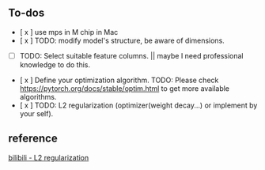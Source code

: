## To-dos

- [ x ] use mps in M chip in Mac
- [ x ] TODO: modify model's structure, be aware of dimensions. 
- [ ] TODO: Select suitable feature columns. || maybe I need professional knowledge to do this.
- [ x ] Define your optimization algorithm.  TODO: Please check https://pytorch.org/docs/stable/optim.html to get more available algorithms.
- [ x ] TODO: L2 regularization (optimizer(weight decay...) or implement by your self).

## reference

[bilibili - L2 regularization](https://www.bilibili.com/video/BV1Tx411j7tJ/?share_source=copy_web&vd_source=b8a74c31cf889b7b8d55fe631e25ab94)
